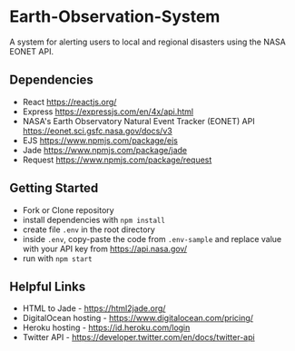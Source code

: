 # Earth-Observation-System
A system for alerting users to local and regional disasters using the NASA EONET API.

## Dependencies
* React https://reactjs.org/
* Express https://expressjs.com/en/4x/api.html
* NASA's Earth Observatory Natural Event Tracker (EONET) API https://eonet.sci.gsfc.nasa.gov/docs/v3
* EJS https://www.npmjs.com/package/ejs
* Jade https://www.npmjs.com/package/jade
* Request https://www.npmjs.com/package/request


## Getting Started
* Fork or Clone repository
* install dependencies with `npm install`
* create file `.env` in the root directory
* inside `.env`, copy-paste the code from `.env-sample` and replace value with your API key from https://api.nasa.gov/
* run with `npm start`

## Helpful Links
* HTML to Jade - https://html2jade.org/
* DigitalOcean hosting - https://www.digitalocean.com/pricing/
* Heroku hosting - https://id.heroku.com/login
* Twitter API - https://developer.twitter.com/en/docs/twitter-api
